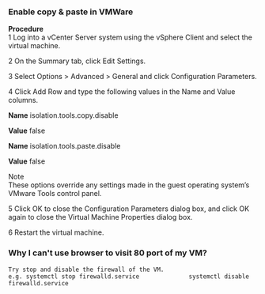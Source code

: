 ### Enable copy & paste in VMWare

**Procedure**  
1
Log into a vCenter Server system using the vSphere Client and select the virtual machine.  

2
On the Summary tab, click Edit Settings.  

3
Select Options > Advanced > General and click Configuration Parameters.  

4
Click Add Row and type the following values in the Name and Value columns.  

**Name**  isolation.tools.copy.disable

**Value**  false

**Name**  isolation.tools.paste.disable

**Value**  false

Note  
These options override any settings made in the guest operating system’s VMware Tools control panel.  

5
Click OK to close the Configuration Parameters dialog box, and click OK again to close the Virtual Machine Properties dialog box.  

6
Restart the virtual machine.  

### Why I can't use browser to visit 80 port of my VM?

    Try stop and disable the firewall of the VM.
    e.g. systemctl stop firewalld.service              systemctl disable firewalld.service
